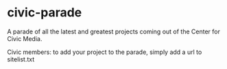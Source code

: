 # civic-parade

A parade of all the latest and greatest projects coming out of the Center for Civic Media.

Civic members: to add your project to the parade, simply add a url to sitelist.txt
